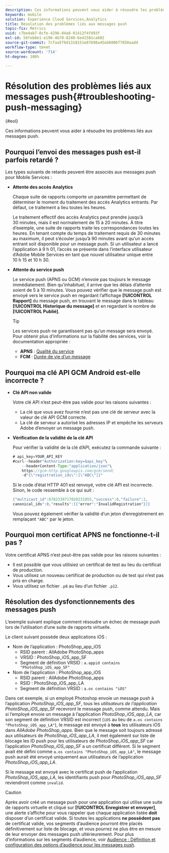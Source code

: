 ```yaml
---
description: Ces informations peuvent vous aider à résoudre les problèmes liés aux messages push.
keywords: mobile
solution: Experience Cloud Services,Analytics
title: Résolution des problèmes liés aux messages push
topic-fix: Metrics
uuid: c7be4ab7-0cfe-4296-84a8-01412f4fd93f
exl-id: 56feb8e1-e196-4b70-8240-6e41581ca602
source-git-commit: 7cfaa5f6d1318151e87698a45eb6006f7850aad4
workflow-type: tm+mt
source-wordcount: '714'
ht-degree: 100%

---
```


# Résolution des problèmes liés aux messages push{#troubleshooting-push-messaging}

{#eol}

Ces informations peuvent vous aider à résoudre les problèmes liés aux messages push.

## Pourquoi l’envoi des messages push est-il parfois retardé ?

Les types suivants de retards peuvent être associés aux messages push pour Mobile Services :

* **Attente des accès Analytics**

   Chaque suite de rapports comporte un paramètre permettant de déterminer le moment du traitement des accès Analytics entrants. Par défaut, ce traitement a lieu toutes les heures.

   Le traitement effectif des accès Analytics peut prendre jusqu’à 30 minutes, mais il est normalement de 15 à 20 minutes. À titre d’exemple, une suite de rapports traite les correspondances toutes les heures. En tenant compte du temps de traitement requis de 30 minutes au maximum, il peut s’écouler jusqu’à 90 minutes avant qu’un accès entrant soit disponible pour un message push. Si un utilisateur a lancé l’application à 9 h 01, l’accès se présente dans l’interface utilisateur d’Adobe Mobile Services en tant que nouvel utilisateur unique entre 10 h 15 et 10 h 30.

* **Attente du service push**

   Le service push (APNS ou GCM) n’envoie pas toujours le message immédiatement. Bien qu’inhabituel, il arrive que les délais d’attente soient de 5 à 10 minutes. Vous pouvez vérifier que le message push est envoyé vers le service push en regardant l’affichage **[!UICONTROL Rapport]** du message push, en trouvant le message dans le tableau **[!UICONTROL Historique du message]** et en regardant le nombre de **[!UICONTROL Publié]**.

   >[!TIP]
   >
   >Les services push ne garantissent pas qu’un message sera envoyé. Pour obtenir plus d’informations sur la fiabilité des services, voir la documentation appropriée :
   >
   >* **APNS** : [Qualité du service](https://developer.apple.com/library/content/documentation/NetworkingInternet/Conceptual/RemoteNotificationsPG/APNSOverview.html#//apple_ref/doc/uid/TP40008194-CH8-SW5)
   >* **FCM** : [Durée de vie d’un message](https://firebase.google.com/docs/cloud-messaging/concept-options#lifetime)


## Pourquoi ma clé API GCM Android est-elle incorrecte ?

* **Clé API non valide**

   Votre clé API n’est peut-être pas valide pour les raisons suivantes :

   * La clé que vous avez fournie n’est pas une clé de serveur avec la valeur de clé API GCM correcte.
   * La clé de serveur a autorisé les adresses IP et empêche les serveurs Adobe d’envoyer un message push.

* **Vérification de la validité de la clé API**

   Pour vérifier la validité de la clé d’API, exécutez la commande suivante :

   ```java
   # api_key=YOUR_API_KEY
   #curl--header"Authorization:key=$api_key"\
       --headerContent-Type:"application/json"\ 
       https://gcm-http.googleapis.com/gcm/send\
       -d"{\"registration_ids\":[\"ABC\"]}"
   ```

   Si le code d’état HTTP 401 est renvoyé, votre clé API est incorrecte. Sinon, le code ressemble à ce qui suit :

   ```java
   {"multicast_id":6782339717028231855,"success":0,"failure":1,
   canonical_ids":0,"results":[{"error":"InvalidRegistration"}]}
   ```

   Vous pouvez également vérifier la validité d’un jeton d’enregistrement en remplaçant `"ABC"` par le jeton.

## Pourquoi mon certificat APNS ne fonctionne-t-il pas ?

Votre certificat APNS n’est peut-être pas valide pour les raisons suivantes :

* Il est possible que vous utilisiez un certificat de test au lieu du certificat de production.
* Vous utilisez un nouveau certificat de production ou de test qui n’est pas pris en charge.
* Vous utilisez un fichier `.p8` au lieu d’un fichier `.p12`.

## Résolution des dysfonctionnements des messages push

L’exemple suivant explique comment résoudre un échec de message push lors de l’utilisation d’une suite de rapports virtuelle.

Le client suivant possède deux applications iOS :

* Nom de l’application : PhotoShop_app_iOS
   * RSID parent : AllAdobe PhotoShop_apps
   * VRSID : PhotoShop_iOS_app_SF
   * Segment de définition VRSID : `a.appid contains "PhotoShop_iOS_app_SF"`
* Nom de l’application : PhotoShop_app_iOS
   * RSID parent : AllAdobe PhotoShop_apps
   * RSID : PhotoShop_iOS_app_LA
   * Segment de définition VRSID : `a.os contains "iOS"`

Dans cet exemple, si un employé Photoshop envoie un message push à l’application *PhotoShop_iOS_app_SF*, tous les *utilisateurs de l’application PhotoShop_iOS_app_SF* recevront le message push, comme attendu. Mais si l’employé envoie un message à l’application *PhotoShop_iOS_app_LA*, car son segment de définition VRSID est incorrect (`iOS` au lieu de `a.os contains "PhotoShop_iOS_app_LA"`), le message est envoyé à **tous** les utilisateurs iOS dans *AllAdobe PhotoShop_apps*. Bien que le message soit toujours adressé aux utilisateurs de *PhotoShop_iOS_app_LA*, il met également sur liste de blocage les ID push pour les utilisateurs de *PhotoShop_iOS_app_SF* car l’application *PhotoShop_iOS_app_SF* a un certificat différent. Si le segment avait été défini comme `a.os contains "PhotoShop_iOS_app_LA"`, le message push aurait été envoyé uniquement aux utilisateurs de l’application *PhotoShop_iOS_app_LA*.

Si le message est envoyé avec le certificat push de l’application *PhotoShop_IOS_app_LA*, les identifiants push pour *PhotoShop_iOS_app_SF* reviendront comme `invalid`.

>[!CAUTION]
>
>Après avoir créé un message push pour une application qui utilise une suite de rapports virtuelle et cliqué sur **[!UICONTROL Enregistrer et envoyer]**, une alerte s’affiche pour vous rappeler que chaque application listée **doit** disposer d’un certificat valide. Si toutes les applications **ne possèdent pas** de certificat valide, vos segments d’audience pourront être placés définitivement sur liste de blocage, et vous pourrez ne plus être en mesure de leur envoyer des messages push ultérieurement. Pour plus d’informations sur les segments d’audience, voir [Audience : Définition et configuration des options d’audience pour les messages push](/help/using/in-app-messaging/t-create-push-message/c-audience-push-message.md).
